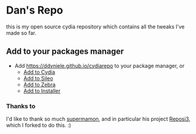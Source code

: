 # Dan's Repo
this is my open source cydia repository which contains all the tweaks I've made so far.

## Add to your packages manager
- Add https://ddvniele.github.io/cydiarepo to your package manager, or
  - [Add to Cydia](cydia://url/https://cydia.saurik.com/api/share#?source=https://ddvniele.github.io/cydiarepo)
  - [Add to Sileo](sileo://source/https://ddvniele.github.io/cydiarepo)
  - [Add to Zebra](zbra://sources/add/https://ddvniele.github.io/cydiarepo)
  - [Add to Installer](installer://add/repo=https://ddvniele.github.io/cydiarepo)

### Thanks to
I'd like to thank so much [supermamon](https://github.com/supermamon/), and in particular his project [Reposi3](https://github.com/supermamon/Reposi3), which I forked to do this. :)

